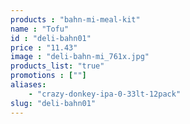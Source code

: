 ```yaml
---
products : "bahn-mi-meal-kit"
name : "Tofu"
id : "deli-bahn01"
price : "11.43"
image : "deli-bahn-mi_761x.jpg"
products_list: "true"
promotions : [""]
aliases: 
    - "crazy-donkey-ipa-0-33lt-12pack"
slug: "deli-bahn01"
---
```

